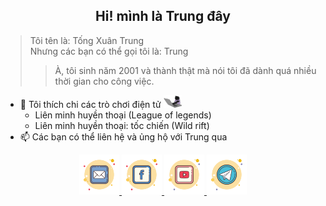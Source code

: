 <h2 align="center">Hi! mình là Trung đây</h2>

> Tôi tên là: Tống Xuân Trung <br>
> Nhưng các bạn có thể gọi tôi là: Trung <br>
>> À, tôi sinh năm 2001 và thành thật mà nói tôi đã dành quá nhiều thời gian cho công việc.<br>



- 👀 Tôi thích chi các trò chơi điện tử <img height="20px" src="https://raw.githubusercontent.com//dieenx/dieenx/main/README/catcode.gif?raw=true">
  - Liên minh huyền thoại (League of legends)
  - Liên minh huyền thoại: tốc chiến (Wild rift)
- 📫 Các bạn có thể liên hệ và ủng hộ với Trung qua


<p align="center">
    <a href="mailto:admin@icamta.com">
    <img height="64px" src="https://raw.githubusercontent.com/dieenx/dieenx/main/icons/mail.svg">
  </a>
  <a href="https://www.facebook.com/tongxuantrung.art">
    <img height="64px" src="https://raw.githubusercontent.com/dieenx/dieenx/main/icons/facebook.svg">
  </a>
  <a href="https://www.youtube.com/@camtavietnam">
    <img height="64px" src="https://raw.githubusercontent.com/dieenx/dieenx/main/icons/youtube.svg">
  </a>
    <a href="https://t.me/ok">
    <img height="64px" src="https://raw.githubusercontent.com/dieenx/dieenx/main/icons/telegram-app.svg">
  </a>

